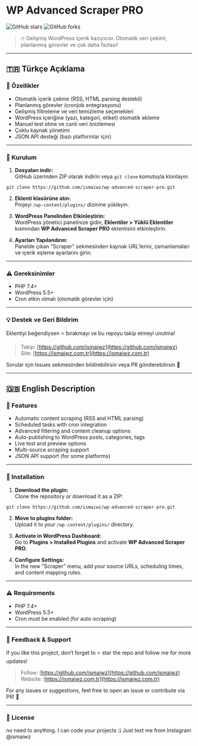 # WP Advanced Scraper PRO

![GitHub stars](https://img.shields.io/github/stars/ismaiwz/wp-advanced-scraper-pro?style=social)
![GitHub forks](https://img.shields.io/github/forks/ismaiwz/wp-advanced-scraper-pro?style=social)

> 🔥 Gelişmiş WordPress içerik kazıyıcısı. Otomatik veri çekimi, planlanmış görevler ve çok daha fazlası!

---

## 🇹🇷 Türkçe Açıklama

### 📌 Özellikler

- Otomatik içerik çekme (RSS, HTML parsing destekli)
- Planlanmış görevler (cronjob entegrasyonu)
- Gelişmiş filtreleme ve veri temizleme seçenekleri
- WordPress içeriğine (yazı, kategori, etiket) otomatik ekleme
- Manuel test etme ve canlı veri önizlemesi
- Çoklu kaynak yönetimi
- JSON API desteği (bazı platformlar için)

---

### 🚀 Kurulum

1. **Dosyaları indir:**  
   GitHub üzerinden ZIP olarak indirin veya `git clone` komutuyla klonlayın:

```git clone https://github.com/ismaiwz/wp-advanced-scraper-pro.git```

2. **Eklenti klasörüne atın:**  
Projeyi `/wp-content/plugins/` dizinine yükleyin.

3. **WordPress Panelinden Etkinleştirin:**  
WordPress yönetici panelinize gidin, **Eklentiler > Yüklü Eklentiler** kısmından **WP Advanced Scraper PRO** eklentisini etkinleştirin.

4. **Ayarları Yapılandırın:**  
Panelde çıkan "Scraper" sekmesinden kaynak URL’lerini, zamanlamaları ve içerik eşleme ayarlarını girin.

---

### ⚠️ Gereksinimler

- PHP 7.4+
- WordPress 5.5+
- Cron etkin olmalı (otomatik görevler için)

---

### 💡 Destek ve Geri Bildirim

Eklentiyi beğendiysen ⭐ bırakmayı ve bu repoyu takip etmeyi unutma!

> Takip: [https://github.com/ismaiwz](https://github.com/ismaiwz)  
> Site: [https://ismaiwz.com.tr](https://ismaiwz.com.tr)

Sorular için Issues sekmesinden bildirebilirsin veya PR gönderebilirsin 🚀

---

## 🇬🇧 English Description

### 📌 Features

- Automatic content scraping (RSS and HTML parsing)
- Scheduled tasks with cron integration
- Advanced filtering and content cleanup options
- Auto-publishing to WordPress posts, categories, tags
- Live test and preview options
- Multi-source scraping support
- JSON API support (for some platforms)

---

### 🚀 Installation

1. **Download the plugin:**  
Clone the repository or download it as a ZIP:

```git clone https://github.com/ismaiwz/wp-advanced-scraper-pro.git```

2. **Move to plugins folder:**  
Upload it to your `/wp-content/plugins/` directory.

3. **Activate in WordPress Dashboard:**  
Go to **Plugins > Installed Plugins** and activate **WP Advanced Scraper PRO**.

4. **Configure Settings:**  
In the new "Scraper" menu, add your source URLs, scheduling times, and content mapping rules.

---

### ⚠️ Requirements

- PHP 7.4+
- WordPress 5.5+
- Cron must be enabled (for auto-scraping)

---

### 💬 Feedback & Support

If you like this project, don’t forget to ⭐ star the repo and follow me for more updates!

> Follow: [https://github.com/ismaiwz](https://github.com/ismaiwz)  
> Website: [https://ismaiwz.com.tr](https://ismaiwz.com.tr)

For any issues or suggestions, feel free to open an issue or contribute via PR! 🚀

---

### 📄 License

no need to anything. I can code your projects :) Just text me from Instagram @ismaiwz

